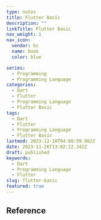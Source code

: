 ```yaml
---
type: notes
title: Flutter Basic
description: ""
linkTitle: Flutter Basic
nav_weight: 1
nav_icon:
  vendor: bs
  name: book
  color: blue

series:
  - Programming
  - Programming Language
categories:
  - Dart
  - Flutter
  - Programming Language
  - Flutter Basic
tags:
  - Dart
  - Flutter
  - Programming Language
  - Flutter Basic
lastmod: 2023-12-10T04:08:59.082Z
date: 2023-11-26T13:02:12.342Z
draft: published
keywords:
  - Dart
  - Programming Language
  - Flutter
slug: flutter-basic
featured: true
---
```


## Reference
